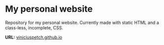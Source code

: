 # My personal website

Repository for my personal website. Currently made with static HTML and a class-less, incomplete, CSS.

**URL:** [viniciuspetch.github.io](viniciuspetch.github.io)
